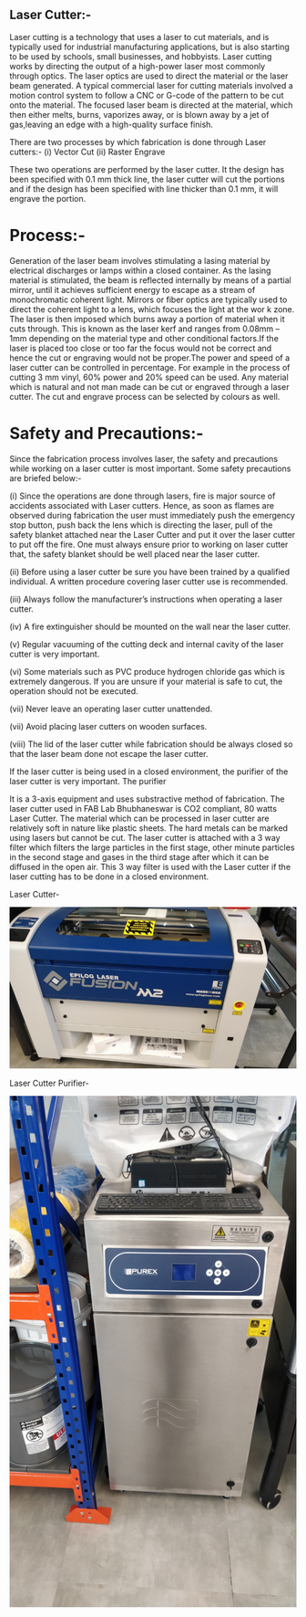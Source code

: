 ## Laser Cutter:-

Laser cutting is a technology that uses a laser to cut materials, and is typically used for industrial manufacturing applications, but is also starting to be used by schools, small businesses, and hobbyists. Laser cutting works by directing the output of a high-power laser most commonly through optics. The laser optics  are used to direct the material or the laser beam generated. A typical commercial laser for cutting materials involved a motion control system to follow a CNC or G-code of the pattern to be cut onto the material. The focused laser beam is directed at the material, which then either melts, burns, vaporizes away, or is blown away by a jet of gas,leaving an edge with a high-quality surface finish.

There are two processes by which fabrication is done through Laser cutters:-
   (i) Vector Cut
   (ii) Raster Engrave

These two operations are performed by the laser cutter. It the design has been specified with 0.1 mm thick line, the laser cutter will cut the portions and if the design has been specified with line thicker than 0.1 mm, it will engrave the portion.

# Process:-

Generation of the laser beam involves stimulating a lasing material by electrical discharges or lamps within a closed container. As the lasing material is stimulated, the beam is reflected internally by means of a partial mirror, until it achieves sufficient energy to escape as a stream of monochromatic coherent light. Mirrors or fiber optics are typically used to direct the coherent light to a lens, which focuses the light at the wor
k zone. The laser is then imposed which burns away a portion of material when it cuts through. This is known as the laser kerf and ranges from 0.08mm – 1mm depending on the material type and other conditional factors.If the laser is placed too close or too far the focus would not be correct and hence the cut or engraving would not be proper.The power and speed of a laser cutter can be controlled in percentage. For example in the process of cutting 3 mm vinyl, 60% power and 20% speed can be used. Any material which is natural and not man made can be cut or engraved through a laser cutter. The cut and engrave process can be selected by colours as well.

# Safety and Precautions:- 

Since the fabrication process involves laser, the safety and precautions while working on a laser cutter is most important. Some safety precautions are briefed below:-

 (i) Since the operations are done through lasers, fire is major source of accidents associated with Laser cutters. Hence, as soon as flames are observed during fabrication the user must immediately push the emergency stop button, push back the lens which is directing the laser, pull of the safety blanket attached near the Laser Cutter and put it over the laser cutter to put off the fire. One must always ensure prior to working on laser cutter that, the safety blanket should be well placed near the laser cutter.

 (ii) Before using a laser cutter be sure you have been trained by a qualified individual. A written procedure covering laser cutter use is recommended.

 (iii) Always follow the manufacturer’s instructions when operating a laser cutter.

 (iv) A fire extinguisher should be mounted on the wall near the laser cutter.

 (v) Regular vacuuming of the cutting deck and internal cavity of the laser cutter is very important.

 (vi) Some materials such as PVC produce hydrogen chloride gas which is extremely dangerous. If you are unsure if your material is safe to cut, the operation should not be executed.

 (vii) Never leave an operating laser cutter unattended.

 (vii) Avoid placing laser cutters on wooden surfaces.

 (viii) The lid of the laser cutter while fabrication should be always closed so that the laser beam done not escape the laser cutter.

 If the laser cutter is being used in a closed environment, the purifier of the laser cutter is very important. The purifier  

It is a 3-axis equipment and uses substractive method of fabrication. The laser cutter used in FAB Lab Bhubhaneswar is CO2 compliant, 80 watts Laser Cutter. The material which can be processed in laser cutter are relatively soft in nature like plastic sheets. The hard metals can be marked using lasers but cannot be cut. The laser cutter is attached with a 3 way filter which filters the large particles in the first stage,      other minute particles in the second stage and gases in the third stage after which it can be diffused in the open air. This 3 way filter is used with the Laser cutter if the laser cutting has to be done in a closed environment. 

Laser Cutter-

![Laser Cutter](img/laser-cutter.jpg "Laser Cutter")

Laser Cutter Purifier- 

![Laser Cutter Purifier](img/laser-cutter-purifier.jpg "Laser Cutter Purifier")